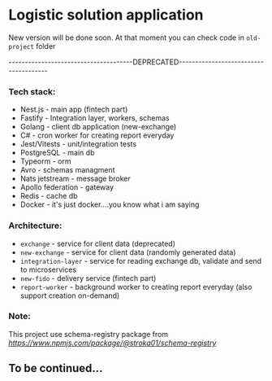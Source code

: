 # Logistic solution application

New version will be done soon. At that moment you can check code in `old-project` folder

--------------------------------------DEPRECATED--------------------------------------

### Tech stack:

- Nest.js - main app (fintech part)
- Fastify - Integration layer, workers, schemas
- Golang - client db application (new-exchange)
- C# - cron worker for creating report everyday
- Jest/Vitests - unit/integration tests
- PostgreSQL - main db
- Typeorm - orm
- Avro - schemas managment
- Nats jetstream - message broker
- Apollo federation - gateway
- Redis - cache db
- Docker - it's just docker....you know what i am saying

### Architecture:

- `exchange` - service for client data (deprecated)
- `new-exchange` - service for client data (randomly generated data)
- `integration-layer` - service for reading exchange db, validate and send to microservices
- `new-fido` - delivery service (fintech part)
- `report-worker` - background worker to creating report everyday (also support creation on-demand)

### Note:

This project use schema-registry package from *https://www.npmjs.com/package/@stroka01/schema-registry*

## To be continued...
